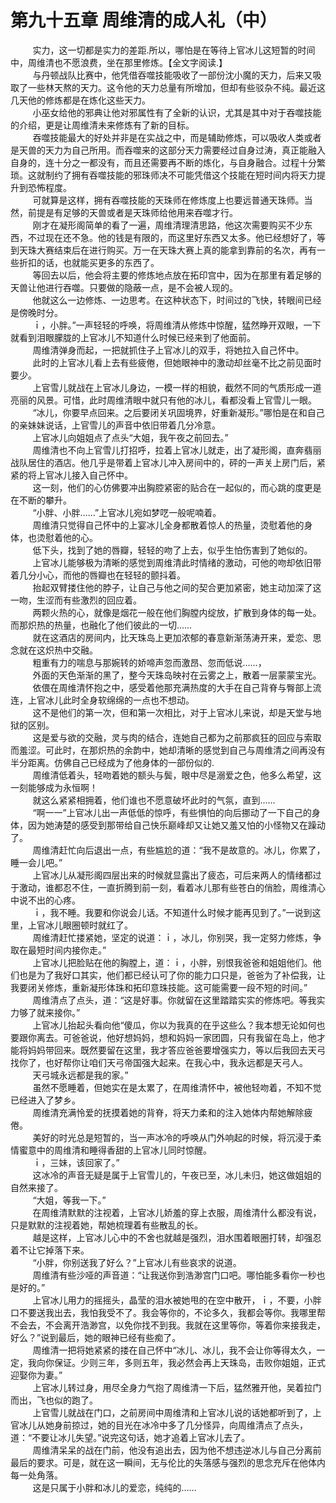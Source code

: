 <h1>第九十五章 周维清的成人礼（中）</h1>
<div id="content">&nbsp&nbsp&nbsp&nbsp&nbsp&nbsp&nbsp&nbsp
 实力，这一切都是实力的差距.所以，哪怕是在等待上官冰儿这短暂的时间中，周维清也不愿浪费，坐在那里修炼。【全文字阅读.】
 <br/>&nbsp&nbsp&nbsp&nbsp&nbsp&nbsp&nbsp&nbsp
 与丹顿战队比赛中，他凭借吞噬技能吸收了一部份沈小魔的天力，后来又吸取了一些林天熬的天力。这令他的天力总量有所增加，但却有些驳杂不纯。最近这几天他的修炼都是在炼化这些天力。
 <br/>&nbsp&nbsp&nbsp&nbsp&nbsp&nbsp&nbsp&nbsp
 小巫女给他的邪典让他对邪属性有了全新的认识，尤其是其中对于吞噬技能的介绍，更是让周维清未来修炼有了新的目标。
 <br/>&nbsp&nbsp&nbsp&nbsp&nbsp&nbsp&nbsp&nbsp
 吞噬技能最大的好处并非是在实战之中，而是辅助修炼，可以吸收人类或者是天兽的天力为自己所用。而吞噬来的这部分天力需要经过自身过涛，真正能融入自身的，连十分之一都没有，而且还需要再不断的炼化，与自身融合。过程十分繁琐。这就制约了拥有吞噬技能的邪珠师决不可能凭借这个技能在短时间内将天力提升到恐怖程度。
 <br/>&nbsp&nbsp&nbsp&nbsp&nbsp&nbsp&nbsp&nbsp
 可就算是这样，拥有吞噬技能的天珠师在修炼度上也要远普通天珠师。当然，前提是有足够的天兽或者是天珠师给他用来吞噬才行。
 <br/>&nbsp&nbsp&nbsp&nbsp&nbsp&nbsp&nbsp&nbsp
 刚才在凝形阁简单的看了一遍，周维清理清思路，他这次需要购买不少东西，不过现在还不急。他的钱是有限的，而这里好东西又太多。他已经想好了，等到天珠大赛结束后在进行购买。万一在天珠大赛上真的能拿到靠前的名次，再有一些折扣的话，也就能买更多的东西了。
 <br/>&nbsp&nbsp&nbsp&nbsp&nbsp&nbsp&nbsp&nbsp
 等回去以后，他会将主要的修炼地点放在拓印宫中，因为在那里有着足够的天兽让他进行吞噬。只要做的隐蔽一点，是不会被人现的。
 <br/>&nbsp&nbsp&nbsp&nbsp&nbsp&nbsp&nbsp&nbsp
 他就这么一边修炼、一边思考。在这种状态下，时间过的飞快，转眼间已经是傍晚时分。
 <br/>&nbsp&nbsp&nbsp&nbsp&nbsp&nbsp&nbsp&nbsp
 ｉ，小胖。”一声轻轻的呼唤，将周维清从修炼中惊醒，猛然睁开双眼，一下就看到泪眼朦胧的上官冰儿不知道什么时候已经来到了他面前。
 <br/>&nbsp&nbsp&nbsp&nbsp&nbsp&nbsp&nbsp&nbsp
 周维清弹身而起，一把就抓住子上官冰儿的双手，将她拉入自己怀中。
 <br/>&nbsp&nbsp&nbsp&nbsp&nbsp&nbsp&nbsp&nbsp
 此时的上官冰儿看上去有些疲倦，但她眼神中的激动却丝毫不比之前见面时要少。
 <br/>&nbsp&nbsp&nbsp&nbsp&nbsp&nbsp&nbsp&nbsp
 上官雪儿就战在上官冰儿身边，一模一样的相貌，截然不同的气质形成一道亮丽的风景。可惜，此时周维清眼中就只有他的冰儿，看都没看上官雪儿一眼。
 <br/>&nbsp&nbsp&nbsp&nbsp&nbsp&nbsp&nbsp&nbsp
 “冰儿，你要早点回来。之后要闭关巩固境界，好重新凝形。”哪怕是在和自己的亲妹妹说话，上官雪儿的声音中依旧带着几分冷意。
 <br/>&nbsp&nbsp&nbsp&nbsp&nbsp&nbsp&nbsp&nbsp
 上官冰儿向姐姐点了点头“大姐，我午夜之前回去。”
 <br/>&nbsp&nbsp&nbsp&nbsp&nbsp&nbsp&nbsp&nbsp
 周维清也不向上官雪儿打招呼，拉着上官冰儿就走，出了凝形阁，直奔翡丽战队居住的酒店。他几乎是带着上官冰儿冲入房间中的，砰的一声关上房门后，紧紧的将上官冰儿接入自己怀中。
 <br/>&nbsp&nbsp&nbsp&nbsp&nbsp&nbsp&nbsp&nbsp
 这一刻，他们的心仿佛要冲出胸腔紧密的贴合在一起似的，而心跳的度更是在不断的攀升。
 <br/>&nbsp&nbsp&nbsp&nbsp&nbsp&nbsp&nbsp&nbsp
 “小胖、小胖……”上官冰儿宛如梦呓一般呢喃着。
 <br/>&nbsp&nbsp&nbsp&nbsp&nbsp&nbsp&nbsp&nbsp
 周维清只觉得自己怀中的上宴冰儿全身都散着惊人的热量，烫慰着他的身体，也烫慰着他的心。
 <br/>&nbsp&nbsp&nbsp&nbsp&nbsp&nbsp&nbsp&nbsp
 低下头，找到了她的唇瓣，轻轻的吻了上去，似乎生怕伤害到了她似的。
 <br/>&nbsp&nbsp&nbsp&nbsp&nbsp&nbsp&nbsp&nbsp
 上官冰儿能够极为清晰的感觉到周维清此时情绪的激动，可他的吻却依旧带着几分小心，而他的唇瓣也在轻轻的颤抖着。
 <br/>&nbsp&nbsp&nbsp&nbsp&nbsp&nbsp&nbsp&nbsp
 抬起双臂搂住他的脖子，让自己与他之间的契合更加紧密，她主动加深了这一吻，生涩而有些激烈的回应着。
 <br/>&nbsp&nbsp&nbsp&nbsp&nbsp&nbsp&nbsp&nbsp
 两颗火热的心，就像是烟花一般在他们胸膛内绽放，扩散到身体的每一处。而那炽热的热量，也融化了他们彼此的一切……
 <br/>&nbsp&nbsp&nbsp&nbsp&nbsp&nbsp&nbsp&nbsp
 就在这酒店的房间内，比天珠岛上更加浓郁的春意新渐荡涛开来，爱恋、思念就在这炽热中交融。
 <br/>&nbsp&nbsp&nbsp&nbsp&nbsp&nbsp&nbsp&nbsp
 粗重有力的喘息与那婉转的娇啼声忽而激昂、忽而低说……，
 <br/>&nbsp&nbsp&nbsp&nbsp&nbsp&nbsp&nbsp&nbsp
 外面的天色渐渐的黑了，整今天珠岛映衬在云雾之上，散着一层蒙蒙宝光。
 <br/>&nbsp&nbsp&nbsp&nbsp&nbsp&nbsp&nbsp&nbsp
 依偎在周维清怀抱之中，感受着他那充满热度的大手在自己背脊与臀部上流连，上官冰儿此时全身软绵绵的一点也不想动。
 <br/>&nbsp&nbsp&nbsp&nbsp&nbsp&nbsp&nbsp&nbsp
 这不是他们的第一次，但和第一次相比，对于上官冰儿来说，却是天堂与地狱的区别。
 <br/>&nbsp&nbsp&nbsp&nbsp&nbsp&nbsp&nbsp&nbsp
 这是爱与欲的交融，灵与肉的结合，连她自己都为之前那疯狂的回应与索取而羞涩。可此时，在那炽热的余韵中，她却清晰的感觉到自己与周维清之间再没有半分距离。仿佛自己已经成为了他身体的一部份似的.
 <br/>&nbsp&nbsp&nbsp&nbsp&nbsp&nbsp&nbsp&nbsp
 周维清低着头，轻吻着她的额头与鬓，眼中尽是溺爱之色，他多么希望，这一刻能够成为永恒啊！
 <br/>&nbsp&nbsp&nbsp&nbsp&nbsp&nbsp&nbsp&nbsp
 就这么紧紧相拥着，他们谁也不愿意破坏此时的气氛，直到……
 <br/>&nbsp&nbsp&nbsp&nbsp&nbsp&nbsp&nbsp&nbsp
 “啊一一”上官冰儿出一声低低的惊呼，有些惧怕的向后挪动了一下自己的身体，因为她涛楚的感受到那带给自己快乐巅峰却又让她又羞又怕的小怪物又在躁动了。
 <br/>&nbsp&nbsp&nbsp&nbsp&nbsp&nbsp&nbsp&nbsp
 周维清赶忙向后退出一点，有些尴尬的道：“我不是故意的。冰儿，你累了，睡一会儿吧。”
 <br/>&nbsp&nbsp&nbsp&nbsp&nbsp&nbsp&nbsp&nbsp
 上官冰儿从凝形阁四层出来的时候就显露出了疲态，可后来两人的情绪都过于激动，谁都忍不住，一直折腾到前一刻，看着冰儿那有些苍白的俏脸，周维清心中说不出的心疼。
 <br/>&nbsp&nbsp&nbsp&nbsp&nbsp&nbsp&nbsp&nbsp
 ｉ，我不睡。我要和你说会儿话。不知道什么时候才能再见到了。”一说到这里，上官冰儿眼圈顿时就红了。
 <br/>&nbsp&nbsp&nbsp&nbsp&nbsp&nbsp&nbsp&nbsp
 周维清赶忙搂紧她，坚定的说道：ｉ，冰儿，你别哭，我一定努力修炼，争取在最短时间内接你走。”
 <br/>&nbsp&nbsp&nbsp&nbsp&nbsp&nbsp&nbsp&nbsp
 上官冰儿把脸贴在他的胸膛上，道：ｉ，小胖，别恨我爸爸和姐姐他们。他们也是为了我好口其实，他们都已经认可了你的能力口只是，爸爸为了补偿我，让我要闭关修炼，重新凝形体珠和拓印意珠技能。这可能需要一段不短的时间。”
 <br/>&nbsp&nbsp&nbsp&nbsp&nbsp&nbsp&nbsp&nbsp
 周维清点了点头，道：“这是好事。你就留在这里踏踏实实的修炼吧。等我实力够了就来接你。”
 <br/>&nbsp&nbsp&nbsp&nbsp&nbsp&nbsp&nbsp&nbsp
 上官冰儿抬起头看向他“傻瓜，你以为我真的在乎这些么？我本想无论如何也要跟你离去。可爸爸说，他好想妈妈，想和妈妈一家团圆，只有我留在岛上，他才能将妈妈带回来。既然要留在这里，我才答应爸爸要增强实力，等以后我回去天弓找你了，也好帮你让咱们天弓帝国强大起来。在我心中，我永远都是天弓人。
 <br/>&nbsp&nbsp&nbsp&nbsp&nbsp&nbsp&nbsp&nbsp
 天弓城永远都是我的家。”
 <br/>&nbsp&nbsp&nbsp&nbsp&nbsp&nbsp&nbsp&nbsp
 虽然不愿睡着，但她实在是太累了，在周维清怀中，被他轻吻着，不知不觉已经进入了梦乡。
 <br/>&nbsp&nbsp&nbsp&nbsp&nbsp&nbsp&nbsp&nbsp
 周维清充满怜爱的抚摸着她的背脊，将天力柔和的注入她体内帮她解除疲倦。
 <br/>&nbsp&nbsp&nbsp&nbsp&nbsp&nbsp&nbsp&nbsp
 美好的时光总是短暂的，当一声冰冷的呼唤从门外响起的时候，将沉浸于柔情蜜意中的周维清和睡得香甜的上官冰儿同时惊醒。
 <br/>&nbsp&nbsp&nbsp&nbsp&nbsp&nbsp&nbsp&nbsp
 ｉ，三妹，该回家了。”
 <br/>&nbsp&nbsp&nbsp&nbsp&nbsp&nbsp&nbsp&nbsp
 这冰冷的声音无疑是属于上官雪儿的，午夜已至，冰儿未归，她这做姐姐的自然来接了。
 <br/>&nbsp&nbsp&nbsp&nbsp&nbsp&nbsp&nbsp&nbsp
 “大姐，等我一下。”
 <br/>&nbsp&nbsp&nbsp&nbsp&nbsp&nbsp&nbsp&nbsp
 在周维清默默的注视着，上官冰儿娇羞的穿上衣服，周维清什么都没有说，只是默默的注视着她，帮她梳理着有些散乱的长。
 <br/>&nbsp&nbsp&nbsp&nbsp&nbsp&nbsp&nbsp&nbsp
 越是这样，上官冰儿心中的不舍也就越是强烈，泪水围着眼圈打转，却强忍着不让它掉落下来。
 <br/>&nbsp&nbsp&nbsp&nbsp&nbsp&nbsp&nbsp&nbsp
 “小胖，你别送我了好么？”上官冰儿有些哀求的说道。
 <br/>&nbsp&nbsp&nbsp&nbsp&nbsp&nbsp&nbsp&nbsp
 周维清有些沙哑的声音道：“让我送你到浩渺宫门口吧。哪怕能多看你一秒也是好的。”
 <br/>&nbsp&nbsp&nbsp&nbsp&nbsp&nbsp&nbsp&nbsp
 上官冰儿用力的摇摇头，晶莹的泪水被她甩的在空中散开，ｉ，不要，小胖口不要送我出去，我怕我受不了。我会等你的，不论多久，我都会等你。我哪里帮不会去，不会离开浩渺宫，以免你找不到我。我就在这里等你，等着你来接我走，好么？”说到最后，她的眼神已经有些痴了。
 <br/>&nbsp&nbsp&nbsp&nbsp&nbsp&nbsp&nbsp&nbsp
 周维清一把将她紧紧的搂在自己怀中“冰儿、冰儿，我不会让你等得太久，一定，我向你保证。少则三年，多则五年，我必然会再上天珠岛，击败你姐姐，正式迎娶你为妻。”
 <br/>&nbsp&nbsp&nbsp&nbsp&nbsp&nbsp&nbsp&nbsp
 上官冰儿转过身，用尽全身力气抱了周维清一下后，猛然雅开他，吴着拉门而出，飞也似的跑了。
 <br/>&nbsp&nbsp&nbsp&nbsp&nbsp&nbsp&nbsp&nbsp
 上官雪儿就战在门口，之前房间中周维清和上官冰儿说的话她都听到了，上官冰儿从她身前掠过，她的目光在冰冷中多了几分怪异，向周维清点了点头，道：“不要让冰儿失望。”说完这句话，她才追着上官冰儿去了。
 <br/>&nbsp&nbsp&nbsp&nbsp&nbsp&nbsp&nbsp&nbsp
 周维清呆呆的战在门前，他没有追出去，因为他不想违逆冰儿与自己分离前最后的要求。可是，就在这一瞬间，无与伦比的失落感与强烈的思念充斥在他体内每一处角落。
 <br/>&nbsp&nbsp&nbsp&nbsp&nbsp&nbsp&nbsp&nbsp
 这是只属于小胖和冰儿的爱恋，纯纯的……
 <br/>&nbsp&nbsp&nbsp&nbsp&nbsp&nbsp&nbsp&nbsp
 <br/>&nbsp&nbsp&nbsp&nbsp&nbsp&nbsp&nbsp&nbsp
</div>
